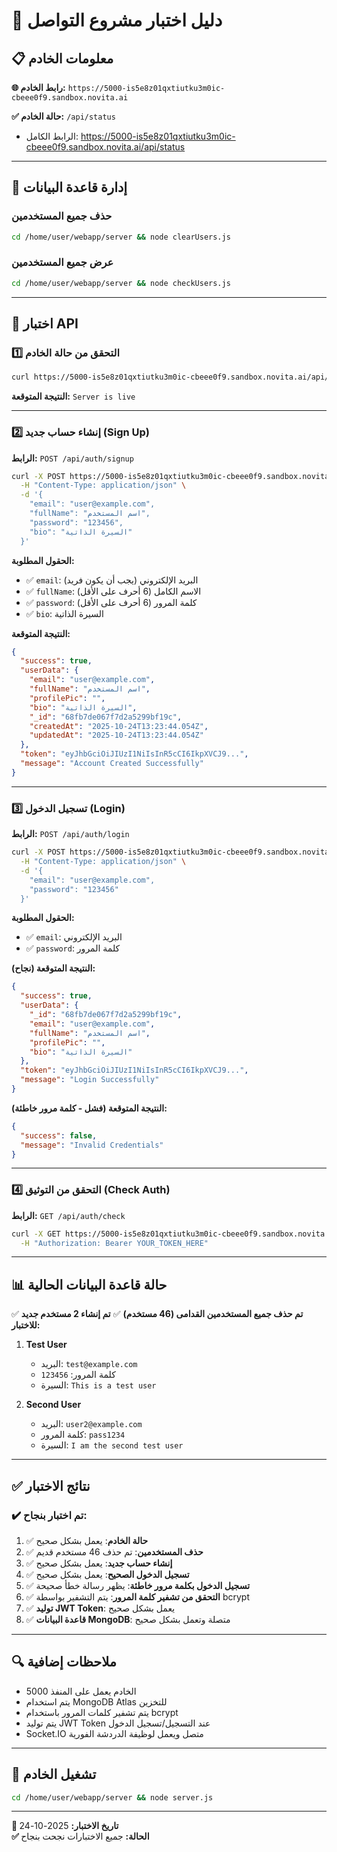 # 🧪 دليل اختبار مشروع التواصل

## 📋 معلومات الخادم

**🌐 رابط الخادم:** `https://5000-is5e8z01qxtiutku3m0ic-cbeee0f9.sandbox.novita.ai`

**✅ حالة الخادم:** `/api/status`
- الرابط الكامل: https://5000-is5e8z01qxtiutku3m0ic-cbeee0f9.sandbox.novita.ai/api/status

---

## 🔧 إدارة قاعدة البيانات

### حذف جميع المستخدمين
```bash
cd /home/user/webapp/server && node clearUsers.js
```

### عرض جميع المستخدمين
```bash
cd /home/user/webapp/server && node checkUsers.js
```

---

## 🧪 اختبار API

### 1️⃣ التحقق من حالة الخادم

```bash
curl https://5000-is5e8z01qxtiutku3m0ic-cbeee0f9.sandbox.novita.ai/api/status
```

**النتيجة المتوقعة:** `Server is live`

---

### 2️⃣ إنشاء حساب جديد (Sign Up)

**الرابط:** `POST /api/auth/signup`

```bash
curl -X POST https://5000-is5e8z01qxtiutku3m0ic-cbeee0f9.sandbox.novita.ai/api/auth/signup \
  -H "Content-Type: application/json" \
  -d '{
    "email": "user@example.com",
    "fullName": "اسم المستخدم",
    "password": "123456",
    "bio": "السيرة الذاتية"
  }'
```

**الحقول المطلوبة:**
- ✅ `email`: البريد الإلكتروني (يجب أن يكون فريد)
- ✅ `fullName`: الاسم الكامل (6 أحرف على الأقل)
- ✅ `password`: كلمة المرور (6 أحرف على الأقل)
- ✅ `bio`: السيرة الذاتية

**النتيجة المتوقعة:**
```json
{
  "success": true,
  "userData": {
    "email": "user@example.com",
    "fullName": "اسم المستخدم",
    "profilePic": "",
    "bio": "السيرة الذاتية",
    "_id": "68fb7de067f7d2a5299bf19c",
    "createdAt": "2025-10-24T13:23:44.054Z",
    "updatedAt": "2025-10-24T13:23:44.054Z"
  },
  "token": "eyJhbGciOiJIUzI1NiIsInR5cCI6IkpXVCJ9...",
  "message": "Account Created Successfully"
}
```

---

### 3️⃣ تسجيل الدخول (Login)

**الرابط:** `POST /api/auth/login`

```bash
curl -X POST https://5000-is5e8z01qxtiutku3m0ic-cbeee0f9.sandbox.novita.ai/api/auth/login \
  -H "Content-Type: application/json" \
  -d '{
    "email": "user@example.com",
    "password": "123456"
  }'
```

**الحقول المطلوبة:**
- ✅ `email`: البريد الإلكتروني
- ✅ `password`: كلمة المرور

**النتيجة المتوقعة (نجاح):**
```json
{
  "success": true,
  "userData": {
    "_id": "68fb7de067f7d2a5299bf19c",
    "email": "user@example.com",
    "fullName": "اسم المستخدم",
    "profilePic": "",
    "bio": "السيرة الذاتية"
  },
  "token": "eyJhbGciOiJIUzI1NiIsInR5cCI6IkpXVCJ9...",
  "message": "Login Successfully"
}
```

**النتيجة المتوقعة (فشل - كلمة مرور خاطئة):**
```json
{
  "success": false,
  "message": "Invalid Credentials"
}
```

---

### 4️⃣ التحقق من التوثيق (Check Auth)

**الرابط:** `GET /api/auth/check`

```bash
curl -X GET https://5000-is5e8z01qxtiutku3m0ic-cbeee0f9.sandbox.novita.ai/api/auth/check \
  -H "Authorization: Bearer YOUR_TOKEN_HERE"
```

---

## 📊 حالة قاعدة البيانات الحالية

✅ **تم حذف جميع المستخدمين القدامى (46 مستخدم)**
✅ **تم إنشاء 2 مستخدم جديد للاختبار:**

1. **Test User**
   - البريد: `test@example.com`
   - كلمة المرور: `123456`
   - السيرة: `This is a test user`

2. **Second User**
   - البريد: `user2@example.com`
   - كلمة المرور: `pass1234`
   - السيرة: `I am the second test user`

---

## ✅ نتائج الاختبار

### ✔️ تم اختبار بنجاح:

1. ✅ **حالة الخادم**: يعمل بشكل صحيح
2. ✅ **حذف المستخدمين**: تم حذف 46 مستخدم قديم
3. ✅ **إنشاء حساب جديد**: يعمل بشكل صحيح
4. ✅ **تسجيل الدخول الصحيح**: يعمل بشكل صحيح
5. ✅ **تسجيل الدخول بكلمة مرور خاطئة**: يظهر رسالة خطأ صحيحة
6. ✅ **التحقق من تشفير كلمة المرور**: يتم التشفير بواسطة bcrypt
7. ✅ **توليد JWT Token**: يعمل بشكل صحيح
8. ✅ **قاعدة البيانات MongoDB**: متصلة وتعمل بشكل صحيح

---

## 🔍 ملاحظات إضافية

- الخادم يعمل على المنفذ 5000
- يتم استخدام MongoDB Atlas للتخزين
- يتم تشفير كلمات المرور باستخدام bcrypt
- يتم توليد JWT Token عند التسجيل/تسجيل الدخول
- Socket.IO متصل ويعمل لوظيفة الدردشة الفورية

---

## 🚀 تشغيل الخادم

```bash
cd /home/user/webapp/server && node server.js
```

---

**📅 تاريخ الاختبار:** 2025-10-24  
**✅ الحالة:** جميع الاختبارات نجحت بنجاح
